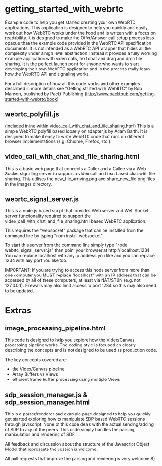 getting_started_with_webrtc
===========================

Example code to help you get started creating your own WebRTC applications. This application is designed to help you quickly and easily work out how WebRTC works under the hood and is written with a focus on readability. It is designed to make the Offer/Answer call setup process less opaque than the example code provided in the WebRTC API specification documents. It is not intended as a WebRTC API wrapper that hides all the complexity under a high level abstraction. Instead it provides a fully working example application with video calls, text chat and drag and drop file sharing.  It is the perfect launch point for anyone who wants to start developing their own WebRTC application and in the process really learn how the WebRTC API and signaling works.

For a full description of how all this code works and other examples described in more details see "Getting started with WebRTC" by Rob Manson, published by Packt Publishing (http://www.packtpub.com/getting-started-with-webrtc/book).

webrtc_polyfill.js 
------------------
(included inline within video_call_with_chat_and_file_sharing.html)
This is a simple WebRTC polyfill based loosely on adapter.js by  Adam Barth. It is designed to make it easy to write WebRTC code that runs on different browser implementations (e.g. Chrome, Firefox, etc.).

video_call_with_chat_and_file_sharing.html
------------------------------------------
This is a basic web page that connects a Caller and a Callee via a Web Socket signaling server to support a video call and text based chat with file sharing.  This utilises the new_file_arriving.png and share_new_file.png files in the images directory.

webrtc_signal_server.js
-----------------------
This is a node.js based script that provides Web server and Web Socket server functionality required to support the video_call_with_chat_and_file_sharing.html based WebRTC application.

This requires the "websocket" package that can be installed from the command line by typing "npm install websocket".

To start this server from the command line simply type "node webrtc_signal_server.js" then point your browser at http://localhost:1234
You can replace localhost with any ip address you like and you can replace 1234 with any port you like too.

IMPORTANT: If you are trying to access this node server from more than one computer you MUST replace "localhost" with an IP address that can be accessed by all of these computers, at least via NAT/STUN (e.g. not 127.0.0.1). Firewalls may also limit access to port 1234 so this may also need to be updated. 

Extras
======

image_processing_pipeline.html
------------------------------
This code is designed to help you explore how the Video/Canvas processing pipeline works. The coding style is focused on clearly describing the concepts and is not designed to be used as production code.

The key concepts covered are:
- the Video/Canvas pipeline
- Array Buffers vs Views
- efficient frame buffer processing using multiple Views

sdp_session_manager.js & sdp_session_manager.html
-------------------------------------------------
This is a parser/renderer and example page designed to help you quickly get started exploring how to manipulate SDP based WebRTC sessions through javascript. None of this code deals with the actual sending/adding of SDP to any of the peers. This code simply handles the parsing, manipulation and rendering of SDP.

All feedback and discussion about the structure of the Javascript Object Model that represents the session is welcome.

All pull requests that improve the parsing and rendering is very welcome 8)
